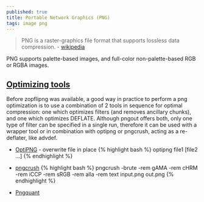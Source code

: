 ```yaml
---
published: true
title: Portable Network Graphics (PNG)
tags: image png
---
```

> PNG is a raster-graphics file format that supports lossless data compression. - [wikipedia](https://en.wikipedia.org/wiki/Portable_Network_Graphics)

PNG supports palette-based images, and full-color non-palette-based RGB or RGBA images.

## [Optimizing tools](https://en.wikipedia.org/wiki/Portable_Network_Graphics#Optimizing_tools)

Before zopflipng was available, a good way in practice to perform a png optimization is to use a combination of 2 tools in sequence for optimal compression: one which optimizes filters (and removes ancillary chunks), and one which optimizes DEFLATE. Although pngout offers both, only one type of filter can be specified in a single run, therefore it can be used with a wrapper tool or in combination with optipng or pngcrush, acting as a re-deflater, like advdef. 

- [OptiPNG](http://optipng.sourceforge.net/) - overwrite file in place
{% highlight bash %}
optipng file1 [file2 ...]
{% endhighlight %}

- [pngcrush](https://en.wikipedia.org/wiki/Pngcrush)
{% highlight bash %}
pngcrush -brute -rem gAMA -rem cHRM -rem iCCP -rem sRGB -rem alla -rem text  input.png out.png
{% endhighlight %}



- [Pngquant](https://ostechnix.com/pngquant-a-command-line-utility-to-compress-png-images-on-linux/)
